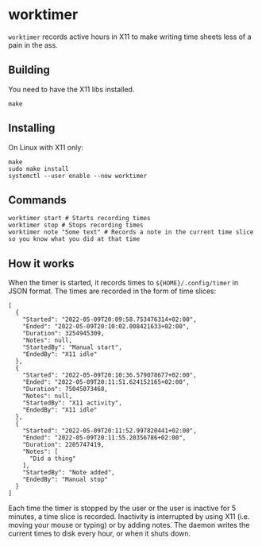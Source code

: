 # worktimer

`worktimer` records active hours in X11 to make writing time sheets less of a pain in the ass.

## Building

You need to have the X11 libs installed.

```shell
make
```

## Installing

On Linux with X11 only:

```shell
make
sudo make install
systemctl --user enable --now worktimer
```

## Commands

```shell
worktimer start # Starts recording times
worktimer stop # Stops recording times
worktimer note "Some text" # Records a note in the current time slice so you know what you did at that time
```

## How it works

When the timer is started, it records times to `${HOME}/.config/timer` in JSON format.
The times are recorded in the form of time slices:

```json5
[
  {
    "Started": "2022-05-09T20:09:58.753476314+02:00",
    "Ended": "2022-05-09T20:10:02.008421633+02:00",
    "Duration": 3254945309,
    "Notes": null,
    "StartedBy": "Manual start",
    "EndedBy": "X11 idle"
  },
  {
    "Started": "2022-05-09T20:10:36.579078677+02:00",
    "Ended": "2022-05-09T20:11:51.624152165+02:00",
    "Duration": 75045073468,
    "Notes": null,
    "StartedBy": "X11 activity",
    "EndedBy": "X11 idle"
  },
  {
    "Started": "2022-05-09T20:11:52.997820441+02:00",
    "Ended": "2022-05-09T20:11:55.20356786+02:00",
    "Duration": 2205747419,
    "Notes": [
      "Did a thing"
    ],
    "StartedBy": "Note added",
    "EndedBy": "Manual stop"
  }
]
```

Each time the timer is stopped by the user or the user is inactive for 5 minutes, a time slice is recorded.
Inactivity is interrupted by using X11 (i.e. moving your mouse or typing) or by adding notes.
The daemon writes the current times to disk every hour, or when it shuts down.
